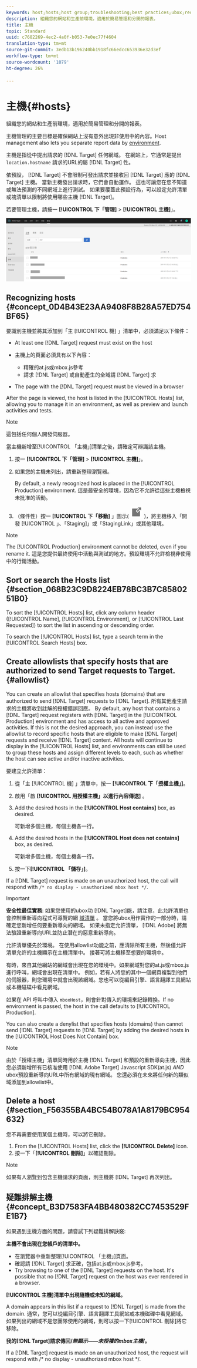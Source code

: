 ```yaml
---
keywords: host;hosts;host group;troubleshooting;best practices;ubox;redirects;redirect;whitelist;allowlist;blacklist;blocklist
description: 組織您的網站和生產前環境，適用於簡易管理和分開的報表。
title: 主機
topic: Standard
uuid: c7682269-4ec2-4a0f-b053-7e0ec77f4604
translation-type: tm+mt
source-git-commit: 3edb13b196240bb1918fc66edcc653936e32d3ef
workflow-type: tm+mt
source-wordcount: '1079'
ht-degree: 26%

---
```



# 主機{#hosts}

組織您的網站和生產前環境，適用於簡易管理和分開的報表。

主機管理的主要目標是確保網站上沒有意外出現非使用中的內容。Host management also lets you separate report data by [environment](/help/administrating-target/environments.md).

主機是指從中提出請求的 [!DNL Target] 任何網域。 在網站上，它通常是提出 `location.hostname` 請求的URL的屬 [!DNL Target] 性。

依預設， [!DNL Target] 不會限制可發出請求並接收回 [!DNL Target] 應的 [!DNL Target] 主機。 當新主機發出請求時，它們會自動運作。 這也可讓您在您不知道或無法預測的不同網域上進行測試。 如果要覆蓋此預設行為，可以設定允許清單或塊清單以限制將使用哪些主機 [!DNL Target]。

若要管理主機，請按一 **[!UICONTROL 下「管理]** > **[!UICONTROL 主機]**」。

![](assets/hosts_list.png)

## Recognizing hosts {#concept_0D4B43E23AA9408F8B28A57ED754BF65}

要識別主機並將其添加到「主 [!UICONTROL 機] 」清單中，必須滿足以下條件：

* At least one [!DNL Target] request must exist on the host
* 主機上的頁面必須具有以下內容：

   * 精確的at.js或mbox.js參考
   * 請求 [!DNL Target] 或自動產生的全域請 [!DNL Target] 求

* The page with the [!DNL Target] request must be viewed in a browser

After the page is viewed, the host is listed in the [!UICONTROL Hosts] list, allowing you to manage it in an environment, as well as preview and launch activities and tests.

>[!NOTE]
>
>這包括任何個人開發伺服器。

當主機新增至[!UICONTROL 「主機」]清單之後，請確定可辨識該主機。

1. 按一 **[!UICONTROL 下「管理]** > **[!UICONTROL 主機]**」。
1. 如果您的主機未列出，請重新整理瀏覽器。

   By default, a newly recognized host is placed in the [!UICONTROL Production] environment. 這是最安全的環境，因為它不允許從這些主機檢視未批准的活動。

1. （條件性）按一 **[!UICONTROL 下「移動]** 」圖示( ![移動圖示](/help/administrating-target/assets/icon-move.png) )，將主機移入「開發 [!UICONTROL 」、「Staging]」或「StagingLink」或其他環境。

>[!NOTE]
>
>The [!UICONTROL Production] environment cannot be deleted, even if you rename it. 這是您提供最終使用中活動與測試的地方。預設環境不允許檢視非使用中的行銷活動。

## Sort or search the Hosts list {#section_068B23C9D8224EB78BC3B7C8580251B0}

To sort the [!UICONTROL Hosts] list, click any column header ([!UICONTROL Name], [!UICONTROL Environment], or [!UICONTROL Last Requested]) to sort the list in ascending or descending order.

To search the [!UICONTROL Hosts] list, type a search term in the [!UICONTROL Search Hosts] box.

## Create allowlists that specify hosts that are authorized to send Target requests to Target. {#allowlist}

You can create an allowlist that specifies hosts (domains) that are authorized to send [!DNL Target] requests to [!DNL Target]. 所有其他產生請求的主機將收到註解的授權錯誤回應。 By default, any host that contains a [!DNL Target] request registers with [!DNL Target] in the [!UICONTROL Production] environment and has access to all active and approved activities. If this is not the desired approach, you can instead use the allowlist to record specific hosts that are eligible to make [!DNL Target] requests and receive [!DNL Target] content. All hosts will continue to display in the [!UICONTROL Hosts] list, and environments can still be used to group these hosts and assign different levels to each, such as whether the host can see active and/or inactive activities.

要建立允許清單：

1. 從「主 [!UICONTROL 機] 」清單中，按一 **[!UICONTROL 下「授權主機」]**。
1. 啟用「啟 **[!UICONTROL 用授權主機」以進行內容傳送]** 。
1. Add the desired hosts in the **[!UICONTROL Host contains]** box, as desired.

   可新增多個主機，每個主機各一行。

1. Add the desired hosts in the **[!UICONTROL Host does not contains]** box, as desired.

   可新增多個主機，每個主機各一行。

1. 按一下&#x200B;**[!UICONTROL 「儲存」]**。

If a [!DNL Target] request is made on an unauthorized host, the call will respond with `/* no display - unauthorized mbox host */`.

>[!IMPORTANT]
>
>**安全性最佳實務**: 如果您使用的ubox功 [!DNL Target]能，請注意，此允許清單也會控制重新導向程式可導覽的網 [域清單](/help/c-implementing-target/c-non-javascript-based-implementation/working-with-redirectors.md) 。 當您將ubox用作實作的一部分時，請確定您新增任何要重新導向的網域。 如果未指定允許清單， [!DNL Adobe] 將無法驗證重新導向URL並防止潛在的惡意重新導向。
>
>允許清單優先於環境。 在使用allowlist功能之前，應清除所有主機，然後僅允許清單允許的主機顯示在主機清單中。 接著可將主機移至想要的環境中。

有時，來自其他網站的網域會出現在您的環境中。如果網域對您的at.js或mbox.js進行呼叫，網域會出現在清單中。 例如，若有人將您的其中一個網頁複製到他們的伺服器，則您環境中就會出現該網域。您也可以從編目引擎、語言翻譯工具網站或本機磁碟中看見網域。

如果在 API 呼叫中傳入 `mboxHost`，則會針對傳入的環境來記錄轉換。If no environment is passed, the host in the call defaults to [!UICONTROL Production].

You can also create a denylist that specifies hosts (domains) than cannot send [!DNL Target] requests to [!DNL Target] by adding the desired hosts in the [!UICONTROL Host Does Not Contain] box.

>[!NOTE]
>
>由於「授權主機」清單同時用於主機 [!DNL Target] 和預設的重新導向主機，因此您必須新增所有已核准使用 [!DNL Adobe Target] Javascript SDK(at.js) *AND* ubox預設重新導向URL中所有網域的現有網域。 您還必須在未來將任何新的類似域添加到allowlist中。

## Delete a host {#section_F56355BA4BC54B078A1A8179BC954632}

您不再需要使用某個主機時，可以將它刪除。

1. From the [!UICONTROL Hosts] list, click the **[!UICONTROL Delete]** icon.
1. 按一下「**[!UICONTROL 刪除]**」以確認刪除。

>[!NOTE]
>
>如果有人瀏覽到包含主機請求的頁面，則主機將 [!DNL Target] 再次列出。

## 疑難排解主機 {#concept_B3D7583FA4BB480382CC7453529FE1B7}

如果遇到主機方面的問題，請嘗試下列疑難排解訣竅:

**主機不會出現在您帳戶的清單中。**

* 在瀏覽器中重新整理[!UICONTROL 「主機」]頁面。
* 確認請 [!DNL Target] 求正確，包括at.js或mbox.js參考。
* Try browsing to one of the [!DNL Target] requests on the host. It&#39;s possible that no [!DNL Target] request on the host was ever rendered in a browser.

**[!UICONTROL 主機]清單中出現隨機或未知的網域。**

A domain appears in this list if a request to [!DNL Target] is made from the domain. 通常，您可以從編目引擎、語言翻譯工具網站或本機磁碟中看見網域。如果列出的網域不是您團隊使用的網域，則可以按一下[!UICONTROL 刪除]將它移除。

**我的[!DNL Target]請求傳回/*無顯示——未授權的mbox主機*/。**

If a [!DNL Target] request is made on an unauthorized host, the request will respond with /* no display - unauthorized mbox host */.
